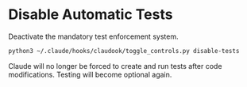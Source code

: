 # Disable Automatic Tests

Deactivate the mandatory test enforcement system.

```bash
python3 ~/.claude/hooks/claudook/toggle_controls.py disable-tests
```

Claude will no longer be forced to create and run tests after code modifications. Testing will become optional again.
